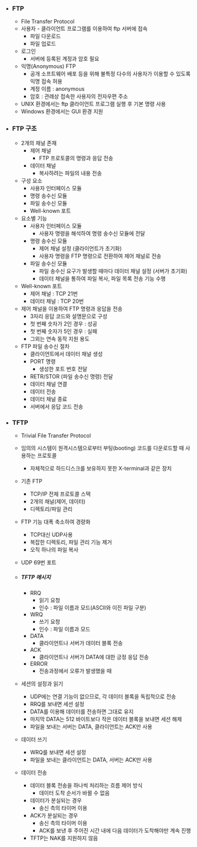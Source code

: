 - ### FTP

  - File Transfer Protocol
  - 사용자 - 클라이언트 프로그램를 이용하여 ftp 서버에 접속
    - 파일 다운로드
    - 파일 업로드
  - 로그인
    - 서버에 등록된 계정과 암호 필요
  - 익명(Anonymous) FTP
    - 공개 소프트웨어 배포 등을 위해 불특정 다수의 사용자가 이용할 수 있도록 익명 접속 허용
    - 계정 이름 : anonymous
    - 암호 : 관례상 접속한 사용자의 전자우편 주소
  - UNIX 환경에서는 ftp 클라이언트 프로그램 실행 후 기본 명령 사용
  - Windows 환경에서는 GUI 환경 지원

- ### FTP 구조 

  - 2개의 채널 존재
    - 제어 채널
      - FTP 프로토콜의 명령과 응답 전송
    - 데이터 채널
      - 복사하려는 파일의 내용 전송
  - 구성 요소
    - 사용자 인터페이스 모듈
    - 명령 송수신 모듈
    - 파일 송수신 모듈
    -  Well-known 포트
  - 요소별 기능
    - 사용자 인터페이스 모듈
      - 사용자 명령을 해석하여 명령 송수신 모듈에 전달
    - 명령 송수신 모듈
      - 제어 채널 설정 (클라이언트가 초기화)
      - 사용자 명령을 FTP 명령으로 전환하여 제어 채널로 전송
    - 파일 송수신 모듈
      - 파일 송수신 요구가 발생할 때마다 데이터 채널 설정 (서버가 초기화)
      - 데이터 채널을 통하여 파일 복사, 파일 목록 전송 기능 수행
  - Well-known 포트
    - 제어 채널 : TCP 21번
    - 데이터 채널 : TCP 20번
  - 제어 채널을 이용하여 FTP 명령과 응답을 전송
    - 3자리 응답 코드와 설명문으로 구성
    - 첫 번째 숫자가 2인 경우 : 성공
    - 첫 번째 숫자가 5인 경우 : 실패
    - 그외는 연속 동작 지원 용도
  - FTP 파일 송수신 절차
    - 클라이언트에서 데이터 채널 생성
    - PORT 명령
      - 생성한 포트 번호 전달
    - RETR/STOR (파일 송수신 명령) 전달
    - 데이터 채널 연결
    - 데이터 전송
    - 데이터 채널 종료
    - 서버에서 응답 코드 전송



- ### TFTP

  - Trivial File Transfer Protocol

  - 임의의 시스템이 원격시스템으로부터 부팅(booting) 코드를 다운로드할 때 사용하는 프로토콜

    - 자체적으로 하드디스크를 보유하지 못한 X-terminal과 같은 장치

  - 기존 FTP

    - TCP/IP 전체 프로토콜 스택
    - 2개의 채널(제어, 데이터)
    - 디렉토리/파일 관리

  - FTP 기능 대폭 축소하여 경량화

    - TCP대신 UDP사용
    - 복잡한 디렉토리, 파일 관리 기능 제거
    - 오직 하나의 파일 복사

  - UDP 69번 포트

  - ##### TFTP 메시지

    - RRQ
      - 읽기 요청
      - 인수 : 파일 이름과 모드(ASCII와 이진 파일 구분)
    - WRQ
      - 쓰기 요청
      - 인수 : 파일 이름과 모드
    - DATA
      - 클라이언트나 서버가 데이터 블록 전송
    - ACK
      - 클라이언트나 서버가 DATA에 대한 긍정 응답 전송
    - ERROR
      - 전송과정에서 오류가 발생했을 때

  - 세션의 설정과 읽기

    - UDP에는 연결 기능이 없으므로, 각 데이터 블록을 독립적으로 전송
    - RRQ를 보내면 세션 설정
    - DATA를 이용해 데이터를 전송하면 그대로 유지
    - 마지막 DATA는 512 바이트보다 작은 데이터 블록을 보내면 세션 해제
    - 파일을 보내는 서버는 DATA, 클라이언트는 ACK만 사용

  - 데이터 쓰기

    - WRQ를 보내면 세션 설정
    - 파일을 보내는 클라이언트는 DATA, 서버는 ACK만 사용

  - 데이터 전송

    - 데이터 블록 전송을 하나씩 처리하는 흐름 제어 방식
      - 데이터 도착 순서가 바뀔 수 없음
    - 데이터가 분실되는 경우
      - 송신 측의 타이머 이용
    - ACK가 분실되는 경우
      - 송신 측의 타이머 이용
      - ACK를 보낸 후 주어진 시간 내에 다음 데이터가 도착해야만 계속 진행
    - TFTP는 NAK를 지원하지 않음
